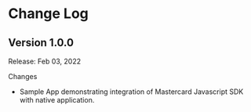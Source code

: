 # Change Log

## Version 1.0.0

Release: Feb 03, 2022

Changes

* Sample App demonstrating integration of Mastercard Javascript SDK with native application. 
